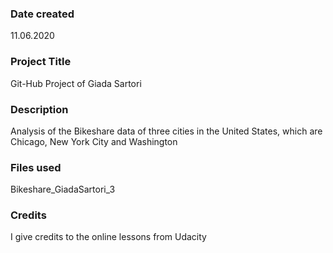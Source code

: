 ### Date created
11.06.2020

### Project Title
Git-Hub Project of Giada Sartori

### Description
Analysis of the Bikeshare data of three cities in the United States, which are Chicago, New York City and Washington

### Files used
Bikeshare_GiadaSartori_3

### Credits
I give credits to the online lessons from Udacity
